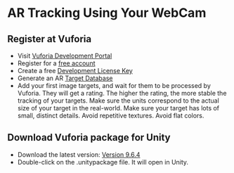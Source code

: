 # AR Tracking Using Your WebCam

## Register at Vuforia
* Visit [Vuforia Development Portal](https://developer.vuforia.com/)
* Register for a [free account](https://developer.vuforia.com/vui/auth/register)  
* Create a free [Development License Key](https://developer.vuforia.com/vui/develop/licenses)
* Generate an AR [Target Database](https://developer.vuforia.com/vui/develop/databases)
* Add your first image targets, and wait for them to be processed by Vuforia. They will get a rating. The higher the rating, the more stable the tracking of your targets. Make sure the units correspond to the actual size of your target in the real-world. Make sure your target has lots of small, distinct details. Avoid repetitive textures. Avoid flat colors.

## Download Vuforia package for Unity
* Download the latest version: [Version 9.6.4](https://developer.vuforia.com/downloads/sdk#downloadModal)
* Double-click on the .unitypackage file. It will open in Unity.
